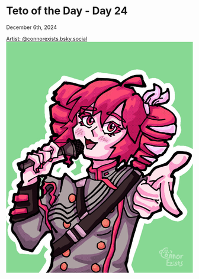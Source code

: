 # Teto of the Day - Day 24
<div class="post-date">December 6th, 2024</div>


[Artist: @connorexists.bsky.social](https://bsky.app/profile/connorexists.bsky.social/post/3lcnodhif722u)
![Kasane Teto Art](/totd/DAY_24.jpg)